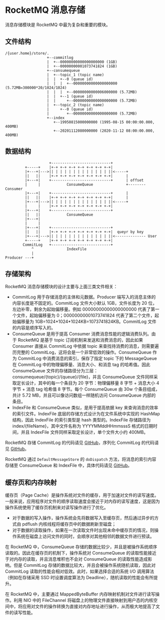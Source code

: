 # RocketMQ 消息存储

消息存储模块是 RocketMQ 中最为复杂和重要的模块。

## 文件结构

```
/{user.home}/store/.
                   +--commitlog
                   |  +--00000000000000000000 (1GB)
                   |  +--00000000001073741824 (1GB)
                   +--consumequeue
                   |  +--topic_1 (topic name)
                   |  |  +--0 (queue id)
                   |  |  |  +--00000000000000000000 (5.72MB=300000*20/1024/1024)
                   |  |  |  +--00000000000006000000 (5.72MB)
                   |  |  +--1 (queue id)
                   |  |     +--00000000000000000000 (5.72MB)
                   |  +--topic_2 (topic name)
                   |     +--0 (queue id)
                   |        +--00000000000000000000 (5.72MB)
                   +--index
                      +--19950815000000000 (1995-08-15 00:00:00.000, 400MB)
                      +--20201112080000000 (2020-11-12 08:00:00.000, 400MB)
```

## 数据结构

```
                    +---------------------------+
         +-----+    |+-+ +-+ +-+ +-+ +-+ +-+ +-+|
         |+---+|--->|| | | | | | | | | | | | | ||<-----+
         ||   ||    |+-+ +-+ +-+ +-+ +-+ +-+ +-+|      |
         |+---+|    +---------------------------+      | offset
         |     |            ConsumeQueue               +-------- Consumer
         |+---+|    +---------------------------+      |
         ||   ||    |+-+ +-+ +-+ +-+ +-+ +-+ +-+|      |
         |+---+|--->|| | | | | | | | | | | | | ||<-----+
         |     |    |+-+ +-+ +-+ +-+ +-+ +-+ +-+|
         |+---+|    +---------------------------+
         ||   ||            ConsumeQueue
         |+---+|
         |     |
         |+---+|    +---------------------------+
         ||   ||    |+-+ +-+ +-+ +-+ +-+ +-+ +-+|  queyr by key
         |+---+|--->|| | | | | | | | | | | | | ||<-------------- User
         +-----+    |+-+ +-+ +-+ +-+ +-+ +-+ +-+|
        CommitLog   +---------------------------+
            ^               IndexFile
            |
Producer ---+
```

## 存储架构

RocketMQ 消息存储模块的设计主要与上面三类文件相关：

- CommitLog 用于存储消息的主体和元数据。Producer 端写入的消息主体的内容长度是不固定的。CommitLog 文件大小默认 1GB，文件长度为 20 位，左边补零，剩余为起始偏移量。例如 00000000000000000000 代表了第一个文件，起始偏移量为 0；00000000001073741824 代表了第二个文件，起始偏移量为 1GB=1024\*1024\*1024KB=1073741824KB。CommitLog 文件的内容是顺序写入的。
- ConsumeQueue 是用于提高 Consumer 消费消息性能的逻辑消费队列。由于 RocketMQ 是基于 topic 订阅机制来发送和消费消息的，因此如果 Consumer 直接从 CommitLog 中依据 topic 来查找待消费的消息，则需要遍历完整的 CommitLog，这将会是一个非常低效的操作。ConsumeQueue 作为 CommitLog 中消费消息的索引，保存了指定 topic 下的 MessageQueue 在 CommitLog 中的物理偏移量、消息大小、和消息 tag 的哈希值。因此 ConsumeQueue 文件的存储路径分为三层：consumequeue/{topic}/{queue}/{file}，并且 ConsumeQueue 文件同样采取定长设计，其中的每一个条目为 20 字节：物理偏移量 8 字节 + 消息大小 4 字节 + 消息 tag 哈希值 8 字节。每个 ConsumeQueue 由 30w 个条目组成，共计 5.72 MB，并且可以像访问数组一样随机访问 ConsumeQueue 内部的条目。
- IndexFile 和 ConsumeQueue 类似，是用于提高依据 key 来查询消息的效率的索引文件。IndexFile 底层的存储方式设计为在文件系统中实现的 HashMap 结构，因此 IndexFile 的索引类型是 hash 类型的。IndexFile 存储路径为 index/{fileName}，其中文件名称为 YYYYMMddHHmmsssS 格式的日期时间，并且 IndexFile 文件同样采取定长设计，单个文件大小约 400MB。

RocketMQ 存储 CommitLog 的代码请见 [GitHub](https://github.com/apache/rocketmq/blob/rocketmq-all-4.4.0/store/src/main/java/org/apache/rocketmq/store/CommitLog.java#L528-L638)，序列化 CommitLog 的代码请见 [GitHub](https://github.com/apache/rocketmq/blob/rocketmq-all-4.4.0/store/src/main/java/org/apache/rocketmq/store/CommitLog.java#L1186-L1330)。

RocketMQ 通过 `DefaultMessageStore` 的 `doDispatch` 方法，将消息的索引内容存储至 ConsumeQueue 和 IndexFile 中，具体代码请见 [GitHub](https://github.com/apache/rocketmq/blob/rocketmq-all-4.4.0/store/src/main/java/org/apache/rocketmq/store/DefaultMessageStore.java#L1770)。

## 缓存页和内存映射

缓存页（Page Cache）是操作系统对文件的缓存，用于加速对文件的读写速度。一般来说，应用程序对文件的顺序读取速度会接近于对内存的读写速度，这是因为操作系统使用了缓存页机制来对读写操作进行了优化。

- 对于数据的写入操作，操作系统会先将数据写入至缓存页，然后通过异步的方式由 pdflush 内核线程将缓存页中的数据刷新至磁盘；
- 对于数据的读取操作，如果在一次读取文件时出现未命中缓存页的情况，则操作系统在磁盘上访问文件的同时，会顺序对其他相邻的数据文件进行预读。

在 RocketMQ 中，ConsumeQueue 存储的数据比较少，并且是被操作系统顺序读取的。因此在缓存页的机制下，操作系统对 ConsumeQueue 的读取性能接近于对内存的读取，并且消息堆积也不会对 ConsumeQueue 的读取性能造成影响。但是 CommitLog 存储的数据比较大，并且会被操作系统随机读取，因此对 CommitLog 读取的性能会相对低效。此时，如果选择合适的系统 I/O 调用算法（例如在存储采用 SSD 时设置调度算法为 Deadline），随机读取的性能会有所提升。

在 RocketMQ 中，主要通过 MappedByteBuffer 内存映射机制对文件进行读写操作。利用 NIO 中的 FileChannel 将磁盘上的物理文件直接映射到用户态的内核空间中，将应用对文件的操作转换为直接对内存地址进行操作，从而极大地提高了文件的读写性能。
